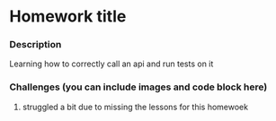 # Homework title
### Description
Learning how to correctly call an api and run tests on it

### Challenges (you can include images and code block here)
1. struggled a bit due to missing the lessons for this homewoek


